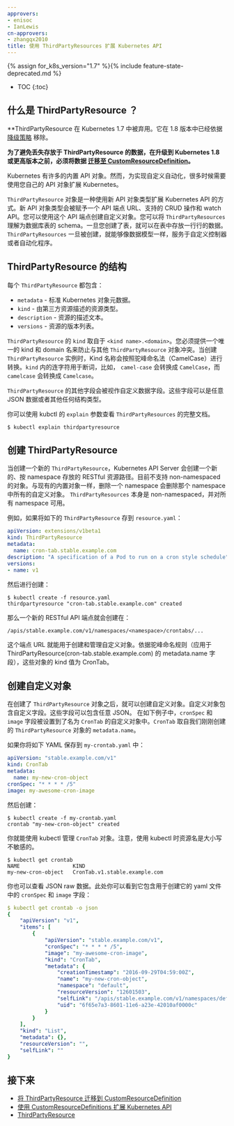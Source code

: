 ```yaml
---
approvers:
- enisoc
- IanLewis
cn-approvers:
- zhangqx2010
title: 使用 ThirdPartyResources 扩展 Kubernetes API
---
```



{% assign for_k8s_version="1.7" %}{% include feature-state-deprecated.md %}

* TOC
{:toc}


## 什么是 ThirdPartyResource ？


**ThirdPartyResource 在 Kubernetes 1.7 中被弃用。它在 1.8 版本中已经依据 [降级策略](/docs/reference/deprecation-policy) 移除。


**为了避免丢失存放于 ThirdPartyResource 的数据，在升级到 Kubernetes 1.8 或更高版本之前，必须将数据 [迁移至 CustomResourceDefinition](/docs/tasks/access-kubernetes-api/migrate-third-party-resource/)。**


Kubernetes 有许多的内置 API 对象。然而，为实现自定义自动化，很多时候需要使用您自己的 API 对象扩展 Kubernetes。


`ThirdPartyResource` 对象是一种使用新 API 对象类型扩展 Kubernetes API 的方式。新 API 对象类型会被赋予一个 API 端点 URL、支持的 CRUD 操作和 watch API。您可以使用这个 API 端点创建自定义对象。您可以将 `ThirdPartyResources` 理解为数据库表的 schema。一旦您创建了表，就可以在表中存放一行行的数据。`ThirdPartyResources` 一旦被创建，就能够像数据模型一样，服务于自定义控制器或者自动化程序。


## ThirdPartyResource 的结构


每个 `ThirdPartyResource` 都包含：

   * `metadata` - 标准 Kubernetes 对象元数据。
   * `kind` - 由第三方资源描述的资源类型。
   * `description` - 资源的描述文本。
   * `versions` - 资源的版本列表。


`ThirdPartyResource` 的 `kind` 取自于 `<kind name>.<domain>`。您必须提供一个唯一的 kind 和 domain 名来防止与其他 `ThirdPartyResource` 对象冲突。当创建 `ThirdPartyResource` 实例时，Kind 名称会按照驼峰命名法（CamelCase）进行转换。`kind` 内的连字符用于断词，比如， `camel-case` 会转换成 `CamelCase`，而 `camelcase` 会转换成 `Camelcase`。


`ThirdPartyResource` 的其他字段会被视作自定义数据字段。这些字段可以是任意 JSON 数据或者其他任何结构类型。


你可以使用 kubctl 的  `explain` 参数查看 `ThirdPartyResources` 的完整文档。

```
$ kubectl explain thirdpartyresource
```


## 创建 ThirdPartyResource


当创建一个新的 `ThirdPartyResource`，Kubernetes API Server 会创建一个新的、按 namespace 存放的 RESTful 资源路径。目前不支持 non-namespaced 的对象。与现有的内置对象一样，删除一个 namespace 会删除那个 namespace 中所有的自定义对象。 `ThirdPartyResources` 本身是 non-namespaced，并对所有 namespace 可用。


例如，如果将如下的 `ThirdPartyResource` 存到 `resource.yaml`：

```yaml
apiVersion: extensions/v1beta1
kind: ThirdPartyResource
metadata:
  name: cron-tab.stable.example.com
description: "A specification of a Pod to run on a cron style schedule"
versions:
- name: v1
```


然后进行创建：

```shell
$ kubectl create -f resource.yaml
thirdpartyresource "cron-tab.stable.example.com" created
```


那么一个新的 RESTful API 端点就会创建在：

`/apis/stable.example.com/v1/namespaces/<namespace>/crontabs/...`


这个端点 URL 就能用于创建和管理自定义对象。依据驼峰命名规则（应用于 ThirdPartyResource(cron-tab.stable.example.com) 的 metadata.name 字段），这些对象的 kind 值为 CronTab。


## 创建自定义对象


在创建了 `ThirdPartyResource` 对象之后，就可以创建自定义对象。自定义对象包含自定义字段。这些字段可以包含任意 JSON。
在如下例子中，`cronSpec` 和 `image` 字段被设置到了名为 `CronTab` 的自定义对象中。`CronTab` 取自我们刚刚创建的 `ThirdPartyResource` 对象的 `metadata.name`。


如果你将如下 YAML 保存到 `my-crontab.yaml` 中：

```yaml
apiVersion: "stable.example.com/v1"
kind: CronTab
metadata:
  name: my-new-cron-object
cronSpec: "* * * * /5"
image: my-awesome-cron-image
```


然后创建：

```shell
$ kubectl create -f my-crontab.yaml
crontab "my-new-cron-object" created
```


你就能使用 kubectl 管理 `CronTab` 对象。注意，使用 kubectl 时资源名是大小写不敏感的。

```shell
$ kubectl get crontab
NAME                 KIND
my-new-cron-object   CronTab.v1.stable.example.com
```


你也可以查看 JSON raw 数据。此处你可以看到它包含用于创建它的 yaml 文件中的 `cronSpec` 和 `image` 字段：

```yaml
$ kubectl get crontab -o json
{
    "apiVersion": "v1",
    "items": [
        {
            "apiVersion": "stable.example.com/v1",
            "cronSpec": "* * * * /5",
            "image": "my-awesome-cron-image",
            "kind": "CronTab",
            "metadata": {
                "creationTimestamp": "2016-09-29T04:59:00Z",
                "name": "my-new-cron-object",
                "namespace": "default",
                "resourceVersion": "12601503",
                "selfLink": "/apis/stable.example.com/v1/namespaces/default/crontabs/my-new-cron-object",
                "uid": "6f65e7a3-8601-11e6-a23e-42010af0000c"
            }
        }
    ],
    "kind": "List",
    "metadata": {},
    "resourceVersion": "",
    "selfLink": ""
}
```


## 接下来

* [将 ThirdPartyResource 迁移到 CustomResourceDefinition](/docs/tasks/access-kubernetes-api/migrate-third-party-resource/)
* [使用 CustomResourceDefinitions 扩展 Kubernetes API](/docs/tasks/access-kubernetes-api/extend-api-custom-resource-definitions/)
* [ThirdPartyResource](/docs/api-reference/v1.7/#thirdpartyresource-v1beta1-extensions)

